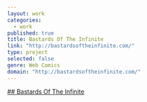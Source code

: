 ```yaml
---
layout: work
categories: 
  - work
published: true
title: Bastards Of The Infinite
link: "http://bastardsoftheinfinite.com/"
type: project
selected: false
genre: Web Comics
domain: "http://bastardsoftheinfinite.com/"
---
```


[## Bastards Of The Infinite](http://bastardsoftheinfinite.com/)

